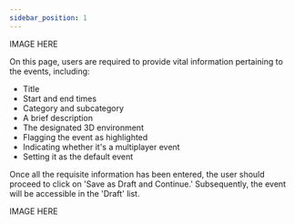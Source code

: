 ```yaml
---
sidebar_position: 1
---
```


IMAGE HERE

On this page, users are required to provide vital information pertaining to the events, including:

- Title
- Start and end times
- Category and subcategory
- A brief description
- The designated 3D environment
- Flagging the event as highlighted
- Indicating whether it's a multiplayer event
- Setting it as the default event 

Once all the requisite information has been entered, the user should proceed to click on 'Save as Draft and Continue.' Subsequently, the event will be accessible in the 'Draft' list.

IMAGE HERE
